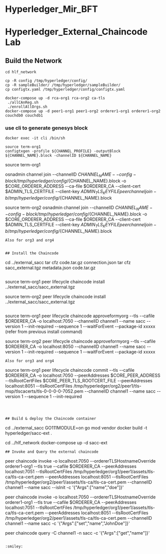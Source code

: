 # Hyperledger_Mir_BFT



# Hyperledger_External_Chaincode Lab
## Build the Network
```script
cd hlf_network

cp -R config /tmp/hyperledger/config/
cp -R sampleBuilder/ /tmp/hyperledger/sampleBuilder/
cp configtx.yaml /tmp/hyperledger/config/configtx.yaml

docker-compose up -d rca-org1 rca-org2 ca-tls
 ./allCAnReg.sh
 ./enrollAllOrgs.sh
docker-compose up -d peer1-org1 peer1-org2 orderer1-org1 orderer1-org2 couchdb0 couchdb1
```

### use cli to generate genesys block

```script
docker exec -it cli /bin/sh

source term-org1
configtxgen -profile ${CHANNEL_PROFILE} -outputBlock ${CHANNEL_NAME}.block -channelID ${CHANNEL_NAME}
```
source term-org1

osnadmin channel join --channelID ${CHANNEL_NAME} --config-block /tmp/hyperledger/config/${CHANNEL_NAME}.block -o $CORE_ORDERER_ADDRESS --ca-file $ORDERER_CA --client-cert $ADMIN_TLS_CERTFILE  --client-key $ADMIN_TLS_KEYFILE
peer channel join -b /tmp/hyperledger/config/${CHANNEL_NAME}.block

source term-org2
osnadmin channel join --channelID ${CHANNEL_NAME} --config-block /tmp/hyperledger/config/${CHANNEL_NAME}.block -o $CORE_ORDERER_ADDRESS --ca-file $ORDERER_CA --client-cert $ADMIN_TLS_CERTFILE  --client-key $ADMIN_TLS_KEYFILE
peer channel join -b /tmp/hyperledger/config/${CHANNEL_NAME}.block
```
Also for org3 and org4


## Install the Chaincode
```
cd ../external_sacc
tar cfz code.tar.gz connection.json
tar cfz sacc_external.tgz metadata.json code.tar.gz
```
```
source term-org1
peer lifecycle chaincode install ../external_sacc/sacc_external.tgz

source term-org2
peer lifecycle chaincode install ../external_sacc/sacc_external.tgz
```
```
source term-org1
peer lifecycle chaincode approveformyorg --tls --cafile $ORDERER_CA -o localhost:7050 --channelID channel1 --name sacc --version 1 --init-required --sequence 1 --waitForEvent --package-id xxxxx (refer from previous install command)

source term-org2
peer lifecycle chaincode approveformyorg --tls --cafile $ORDERER_CA -o localhost:8050 --channelID channel1 --name sacc --version 1 --init-required --sequence 1 --waitForEvent --package-id xxxxx
```
Also for org3 and org4

```
source term-org1
peer lifecycle chaincode commit --tls --cafile $ORDERER_CA -o localhost:7050 --peerAddresses $CORE_PEER_ADDRESS --tlsRootCertFiles $CORE_PEER_TLS_ROOTCERT_FILE --peerAddresses localhost:8051 --tlsRootCertFiles /tmp/hyperledger/org2/peer1/tls-msp/tlscacerts/tls-0-0-0-0-7052.pem --channelID channel1 --name sacc --version 1 --sequence 1 --init-required
```



## Build & deploy the Chaincode container
```
cd ../external_sacc
GO111MODULE=on go mod vendor
docker build -t hyperledger/sacc-ext .

cd ../hlf_network
docker-compose up -d sacc-ext
```
## Invoke and Query the external chaincode
```
peer chaincode invoke -o localhost:7050 --ordererTLSHostnameOverride orderer1-org1 --tls true --cafile $ORDERER_CA --peerAddresses localhost:7051 --tlsRootCertFiles /tmp/hyperledger/org1/peer1/assets/tls-ca/tls-ca-cert.pem --peerAddresses localhost:8051 --tlsRootCertFiles /tmp/hyperledger/org2/peer1/assets/tls-ca/tls-ca-cert.pem --channelID channel1 --name sacc --isInit -c '{"Args":["name","doe"]}'

peer chaincode invoke -o localhost:7050 --ordererTLSHostnameOverride orderer1-org1 --tls true --cafile $ORDERER_CA --peerAddresses localhost:7051 --tlsRootCertFiles /tmp/hyperledger/org1/peer1/assets/tls-ca/tls-ca-cert.pem --peerAddresses localhost:8051 --tlsRootCertFiles /tmp/hyperledger/org2/peer1/assets/tls-ca/tls-ca-cert.pem --channelID channel1 --name sacc -c '{"Args":["set","name","JohnDoe"]}'

peer chaincode query -C channel1 -n sacc -c '{"Args":["get","name"]}'
```

:smiley:

